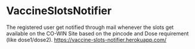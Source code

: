 # VaccineSlotsNotifier
The registered user get notified through mail whenever the slots get available on the CO-WIN Site based on the pincode and Dose requirement (like dose1/dose2).
https://vaccine-slots-notifier.herokuapp.com/
